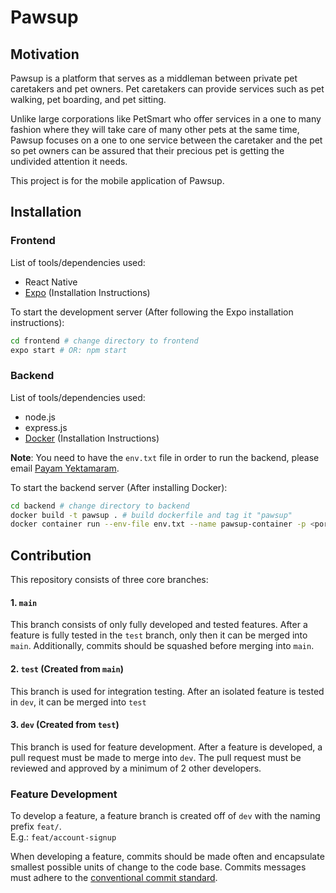 # Pawsup

## Motivation
Pawsup is a platform that serves as a middleman between private pet caretakers and pet owners. Pet caretakers can provide services such as pet walking, pet boarding, and pet sitting.  

Unlike large corporations like PetSmart who offer services in a one to many fashion where they will take care of many other pets at the same time, Pawsup focuses on a one to one service between the caretaker and the pet so pet owners can be assured that their precious pet is getting the undivided attention it needs.  

This project is for the mobile application of Pawsup.

## Installation
### Frontend
List of tools/dependencies used:
- React Native
- [Expo](https://docs.expo.dev/get-started/installation/) (Installation Instructions)

To start the development server (After following the Expo installation instructions):
```bash
cd frontend # change directory to frontend
expo start # OR: npm start
```
### Backend
List of tools/dependencies used:
- node.js
- express.js
- [Docker](https://docs.docker.com/get-docker/) (Installation Instructions)

**Note**: You need to have the `env.txt` file in order to run the backend, please email [Payam Yektamaram](mailto:payam.yektamaram@mail.utoronto.ca). 

To start the backend server (After installing Docker):
```bash
cd backend # change directory to backend
docker build -t pawsup . # build dockerfile and tag it "pawsup"
docker container run --env-file env.txt --name pawsup-container -p <port>:8080 pawsup # run container and expose the <port> port externally
```

## Contribution
This repository consists of three core branches:
#### 1. `main`
This branch consists of only fully developed and tested features. After a feature is fully tested in the `test` branch, only then it can be merged into `main`. Additionally, commits should be squashed before merging into `main`.

#### 2. `test` (Created from `main`)
This branch is used for integration testing. After an isolated feature is tested in `dev`, it can be merged into `test`

#### 3. `dev` (Created from `test`)
This branch is used for feature development. After a feature is developed, a pull request must be made to merge into `dev`. The pull request must be reviewed and approved by a minimum of 2 other developers.

### Feature Development
To develop a feature, a feature branch is created off of `dev` with the naming prefix `feat/`.  
E.g.: `feat/account-signup`

When developing a feature, commits should be made often and encapsulate smallest possible units of change to the code base. Commits messages must adhere to the [conventional commit standard](https://www.conventionalcommits.org/en/v1.0.0/).
